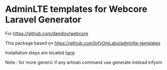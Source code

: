AdminLTE templates for Webcore Laravel Generator
================================================

For https://github.com/dandisy/webcore

This package based on https://github.com/InfyOmLabs/adminlte-templates

Installation steps are located [here](http://labs.infyom.com/laravelgenerator/docs/master/adminlte-templates)

Note :
for more generic if any artisan command use generate instead infyom
